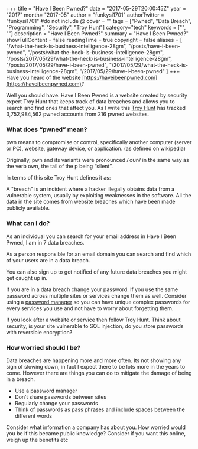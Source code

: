 +++
title = "Have I Been Pwned?"
date = "2017-05-29T20:00:45Z"
year = "2017"
month= "2017-05"
author = "funkysi1701"
authorTwitter = "funkysi1701" #do not include @
cover = ""
tags = ["Pwned", "Data Breach", "Programming", "Security", "Troy Hunt"]
category="tech"
keywords = ["", ""]
description =  "Have I Been Pwned?"
summary = "Have I Been Pwned?"
showFullContent = false
readingTime = true
copyright = false
aliases = [
    "/what-the-heck-is-business-intelligence-28gm",
    "/posts/have-i-been-pwned",
    "/posts/what-the-heck-is-business-intelligence-28gm",
    "/posts/2017/05/29/what-the-heck-is-business-intelligence-28gm",
    "/posts/2017/05/29/have-i-been-pwned",
    "/2017/05/29/what-the-heck-is-business-intelligence-28gm",
    "/2017/05/29/have-i-been-pwned"
]
+++
Have you heard of the website [https://haveibeenpwned.com](https://haveibeenpwned.com)?

Well you should have. Have I Been Pwned is a website created by security expert Troy Hunt that keeps track of data breaches and allows you to search and find ones that affect you. As I write this [Troy Hunt](https://www.troyhunt.com/) has tracked 3,752,984,562 pwned accounts from 216 pwned websites.

### What does “pwned” mean?

pwn means to compromise or control, specifically another computer (server or PC), website, gateway device, or application. (as defined on wikipedia)

Originally, pwn and its variants were pronounced /ˈoʊn/ in the same way as the verb own, the tail of the p being “silent”.

In terms of this site Troy Hunt defines it as:

<quote>A "breach" is an incident where a hacker illegally obtains data from a vulnerable system, usually by exploiting weaknesses in the software. All the data in the site comes from website breaches which have been made publicly available.</quote>

### What can I do?

As an individual you can search for your email address in Have I Been Pwned, I am in 7 data breaches.

As a person responsible for an email domain you can search and find which of your users are in a data breach.

You can also sign up to get notified of any future data breaches you might get caught up in.

If you are in a data breach change your password. If you use the same password across multiple sites or services change them as well. Consider using a [password manager](https://www.troyhunt.com/only-secure-password-is-one-you-cant/) so you can have unique complex passwords for every services you use and not have to worry about forgetting them.

If you look after a website or service then follow Troy Hunt. Think about security, is your site vulnerable to SQL injection, do you store passwords with reversible encryption?

### How worried should I be?

Data breaches are happening more and more often. Its not showing any sign of slowing down, in fact I expect there to be lots more in the years to come. However there are things you can do to mitigate the damage of being in a breach.

- Use a password manager
- Don’t share passwords between sites
- Regularly change your passwords
- Think of passwords as pass phrases and include spaces between the different words

Consider what information a company has about you. How worried would you be if this became public knowledge? Consider if you want this online, weigh up the benefits etc